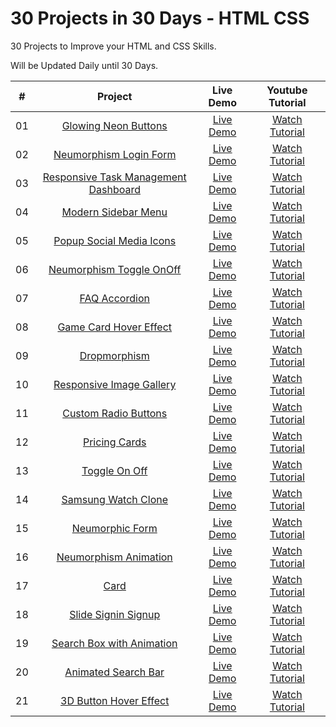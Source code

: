 # 30 Projects in 30 Days - HTML CSS

30 Projects to Improve your HTML and CSS Skills.

Will be Updated Daily until 30 Days.

| #            | Project    | Live Demo     |   Youtube Tutorial   |
| :---:        |    :---:   |    :---:      |       :---:      |
| 01       | [Glowing Neon Buttons](https://github.com/somanath-goudar/30Projects30Days/tree/master/1-glowing-neon-buttons)      | [Live Demo](https://somanath-goudar.github.io/30Projects30Days/1-glowing-neon-buttons/)   | [Watch Tutorial](https://youtu.be/TGVncD5dtcI)      |
| 02       | [Neumorphism Login Form](https://github.com/somanath-goudar/30Projects30Days/tree/master/2-neumorphism-login-form)      | [Live Demo](https://somanath-goudar.github.io/30Projects30Days/2-neumorphism-login-form/)   | [Watch Tutorial](https://youtu.be/A8OBtZR9Msw)      |
| 03       | [Responsive Task Management Dashboard](https://github.com/somanath-goudar/30Projects30Days/tree/master/3-task-management-dashboard-ui)      | [Live Demo](https://somanath-goudar.github.io/30Projects30Days/3-task-management-dashboard-ui/)   | [Watch Tutorial](https://youtu.be/mvXX32keamM)      |
| 04       | [Modern Sidebar Menu](https://github.com/somanath-goudar/30Projects30Days/tree/master/4-modern-sidebar-menu)      | [Live Demo](https://somanath-goudar.github.io/30Projects30Days/4-modern-sidebar-menu/)   | [Watch Tutorial](https://youtu.be/W6G458BAAYY)      |
| 05       | [Popup Social Media Icons](https://github.com/somanath-goudar/30Projects30Days/tree/master/5-popup-social-icons)      | [Live Demo](https://somanath-goudar.github.io/30Projects30Days/5-popup-social-icons/)   | [Watch Tutorial](https://youtu.be/X86OxINWnVk)      |
| 06       | [Neumorphism Toggle OnOff](https://github.com/somanath-goudar/30Projects30Days/tree/master/6-neumorphism-toggle-onoff)      | [Live Demo](https://somanath-goudar.github.io/30Projects30Days/6-neumorphism-toggle-onoff/)   | [Watch Tutorial](https://youtu.be/HcEXOqHgcL4)      |
| 07       | [FAQ Accordion](https://github.com/somanath-goudar/30Projects30Days/tree/master/7-faq-accordion)      | [Live Demo](https://somanath-goudar.github.io/30Projects30Days/7-faq-accordion/)   | [Watch Tutorial](https://youtu.be/qdYY4a-qPTk)      |
| 08       | [Game Card Hover Effect](https://github.com/somanath-goudar/30Projects30Days/tree/master/8-game-card-hover)      | [Live Demo](https://somanath-goudar.github.io/30Projects30Days/8-game-card-hover/)   | [Watch Tutorial](https://youtu.be/DmEcanPih_4)      |
| 09       | [Dropmorphism](https://github.com/somanath-goudar/30Projects30Days/tree/master/9-dropmorphism)      | [Live Demo](https://somanath-goudar.github.io/30Projects30Days/9-dropmorphism/)   | [Watch Tutorial](https://youtu.be/1FygYA8bUIY)      |
| 10       | [Responsive Image Gallery](https://github.com/somanath-goudar/30Projects30Days/tree/master/10-responsive-image-gallery)      | [Live Demo](https://somanath-goudar.github.io/30Projects30Days/10-responsive-image-gallery/)   | [Watch Tutorial](https://youtu.be/6VgThhxrTdk)      |
| 11       | [Custom Radio Buttons](https://github.com/somanath-goudar/30Projects30Days/tree/master/11-custom-radio-buttons)      | [Live Demo](https://somanath-goudar.github.io/30Projects30Days/11-custom-radio-buttons/)   | [Watch Tutorial](https://youtu.be/ixx5hctmhFU)      |
| 12       | [Pricing Cards](https://github.com/somanath-goudar/30Projects30Days/tree/master/12-pricing-cards)      | [Live Demo](https://somanath-goudar.github.io/30Projects30Days/12-pricing-cards/)   | [Watch Tutorial](https://youtu.be/3no4wrHP2Ek)      |
| 13       | [Toggle On Off](https://github.com/somanath-goudar/30Projects30Days/tree/master/13-toggle-onoff)      | [Live Demo](https://somanath-goudar.github.io/30Projects30Days/13-toggle-onoff/)   | [Watch Tutorial](https://youtu.be/E1lCCB6y_JE)      |
| 14       | [Samsung Watch Clone](https://github.com/somanath-goudar/30Projects30Days/tree/master/14-samsung-watch-clone)      | [Live Demo](https://somanath-goudar.github.io/30Projects30Days/14-samsung-watch-clone/)   | [Watch Tutorial](https://youtu.be/LwPBMR97edA)      |
| 15       | [Neumorphic Form](https://github.com/somanath-goudar/30Projects30Days/tree/master/15-neumorphic-form)      | [Live Demo](https://somanath-goudar.github.io/30Projects30Days/15-neumorphic-form/)   | [Watch Tutorial](https://youtu.be/8oxFH0GpiAQ)      |
| 16       | [Neumorphism Animation](https://github.com/somanath-goudar/30Projects30Days/tree/master/16-neumorphism-animation)      | [Live Demo](https://somanath-goudar.github.io/30Projects30Days/16-neumorphism-animation/)   | [Watch Tutorial](https://youtu.be/RUsjvG3_rNA)      |
| 17       | [Card](https://github.com/somanath-goudar/30Projects30Days/tree/master/17-card)      | [Live Demo](https://somanath-goudar.github.io/30Projects30Days/17-card/)   | [Watch Tutorial](https://youtu.be/xQCsnByVyIs)      |
| 18       | [Slide Signin Signup](https://github.com/somanath-goudar/30Projects30Days/tree/master/18-slide-signin-signup)      | [Live Demo](https://somanath-goudar.github.io/30Projects30Days/18-slide-signin-signup/)   | [Watch Tutorial](https://youtu.be/au9dLf9IMQ0)      |
| 19       | [Search Box with Animation](https://github.com/somanath-goudar/30Projects30Days/tree/master/19-search-box-with-animation)      | [Live Demo](https://somanath-goudar.github.io/30Projects30Days/19-search-box-with-animation/)   | [Watch Tutorial](https://youtu.be/1NAbwz4Reyw)      |
| 20       | [Animated Search Bar](https://github.com/somanath-goudar/30Projects30Days/tree/master/20-animated-search-bar)      | [Live Demo](https://somanath-goudar.github.io/30Projects30Days/20-animated-search-bar/)   | [Watch Tutorial](https://youtu.be/96YFUIStTUk)      |
| 21       | [3D Button Hover Effect](https://github.com/somanath-goudar/30Projects30Days/tree/master/21-hover-effect)      | [Live Demo](https://somanath-goudar.github.io/30Projects30Days/21-hover-effect/)   | [Watch Tutorial](https://youtu.be/9y4jma20KDA)      |







